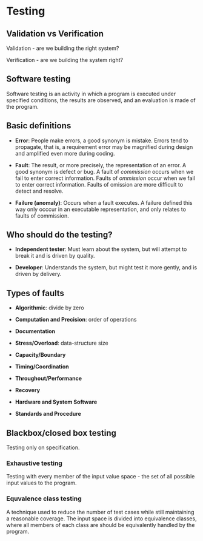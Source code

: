 # Testing

## Validation vs Verification

Validation - are we building the right system?

Verification - are we building the system right?

## Software testing

Software testing is an activity in which a program is executed under
specified conditions, the results are observed, and an evaluation
is made of the program.

## Basic definitions

- __Error__: People make errors, a good synonym is mistake. Errors tend to propagate, 
that is, a requirement error may be magnified during design and amplified even
more during coding.

- __Fault__: The result, or more precisely, the representation of an error. A good synonym is
defect or bug. A fault of _commission_ occurs when we fail to enter correct information. 
Faults of _ommission_ occur when we fail to enter correct information. Faults of omission
are more difficult to detect and resolve.

- __Failure (anomaly)__: Occurs when a fault executes. A failure defined this way
only occcur in an executable representation, and only relates to faults of commission.

## Who should do the testing?

- __Independent tester__: Must learn about the system, but will attempt to break it and
is driven by quality.

- __Developer__: Understands the system, but might test it more gently, and is driven
by delivery.

## Types of faults

- __Algorithmic__: divide by zero

- __Computation and Precision__: order of operations

- __Documentation__

- __Stress/Overload__: data-structure size

- __Capacity/Boundary__

- __Timing/Coordination__

- __Throughout/Performance__

- __Recovery__

- __Hardware and System Software__

- __Standards and Procedure__

## Blackbox/closed box testing

Testing only on specification.

### Exhaustive testing

Testing with every member of the input value space - the set of all possible input
values to the program.

### Equvalence class testing

A technique used to reduce the number of test cases while still maintaining a 
reasonable coverage. The input space is divided into equivalence classes, where all
members of each class are should be equivalently handled by the program.

